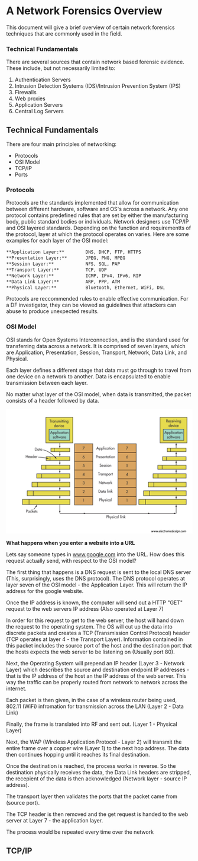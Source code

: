 # A Network Forensics Overview

This document will give a brief overview of certain network forensics techniques that are commonly used in the field.

### Technical Fundamentals

There are several sources that contain network based forensic evidence. These include, but not necessarily limited to:

  1. Authentication Servers
  2. Intrusion Detection Systems (IDS)/Intrusion Prevention System (IPS)
  3. Firewalls
  4. Web proxies
  5. Application Servers
  6. Central Log Servers
  
## Technical Fundamentals

There are four main principles of networking:

* Protocols
* OSI Model
* TCP/IP 
* Ports

### Protocols

Protocols are the standards implemented that allow for communication between different hardware, software and OS's across a network.
Any one protocol contains predefined rules that are set by either the manufacturing body, public standard bodies or individuals.
Network designers use TCP/IP and OSI layered standards. Depending on the function and requirementts of the protocol, layer at which the protocol operates on varies. Here are some examples for each layer of the OSI model:

    **Application Layer:**        DNS, DHCP, FTP, HTTPS
    **Presentation Layer:**       JPEG, PNG, MPEG
    **Session Layer:**            NFS, SQL, PAP
    **Transport Layer:**          TCP, UDP
    **Network Layer:**            ICMP, IPv4, IPv6, RIP
    **Data Link Layer:**          ARP, PPP, ATM
    **Physical Layer:**           Bluetooth, Ethernet, WiFi, DSL
    
Protocols are reccommended rules to enable effective communication. For a DF investigator, they can be viewed as guidelines that attackers can abuse to produce unexpected results.

### OSI Model

OSI stands for Open Systems Interconnection, and is the standard used for transferring data across a network. It is comprised of seven layers, which are Application, Presentation, Session, Transport, Network, Data Link, and Physical. 

Each layer defines a different stage that data must go through to travel from one device on a network to another. Data is encapsulated to enable transmission between each layer.

No matter what layer of the OSI model, when data is transmitted, the packet consists of a header followed by data. 

![How data changes per each layer of the OSI model](https://github.com/Av3rageJoe/Digital-Forensics/blob/master/Images/Screenshot%202019-11-13%20at%2022.07.51.png)

**What happens when you enter a website into a URL**

Lets say someone types in www.google.com into the URL. How does this request actually send, with respect to the OSI model?

The first thing that happens is a DNS request is sent to the local DNS server (This, surprisingly, uses the DNS protocol). The DNS protocol operates at layer seven of the OSI model - the Application Layer. This will return the IP address for the google website.

Once the IP address is known, the computer will send out a HTTP "GET" request to the web servers IP address (Also operated at Layer 7)

In order for this request to get to the web server, the host will hand down the request to the operating system. The OS will cut up the data into discrete packets and creates a TCP (Transmission Control Protocol) header (TCP operates at layer 4 - the Transport Layer).
Information contained in this packet includes the source port of the host and the destination port that the hosts expects the web server to be listening on (Usually port 80).

Next, the Operating System will prepend an IP header (Layer 3 - Network Layer) which describes the source and destination endpoint IP addresses - that is the IP address of the host an the IP address of the web server. This way the traffic can be properly routed from network to network across the internet.

Each packet is then given, in the case of a wireless router being used, 802.11 (WiFi) infromation for transmission across the LAN (Layer 2 - Data Link)

Finally, the frame is translated into RF and sent out. (Layer 1 - Physical Layer)

Next, the WAP (Wireless Application Protocol - Layer 2) will transmit the entire frame over a copper wire (Layer 1) to the next hop address. The data then continues hopping until it reaches its final destination.

Once the destination is reached, the process works in reverse. So the destination physically receives the data, the Data Link headers are stripped, the recepient of the data is then acknowledged (Network layer - source IP address).

The transport layer then validates the ports that the packet came from (source port).

The TCP header is then removed and the get request is handed to the web server at Layer 7 - the application layer.

The process would be repeated every time over the network

## TCP/IP

